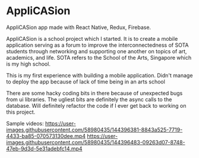 # AppliCASion
AppliCASion app made with React Native, Redux, Firebase.

AppliCASion is a school project which I started. It is to create a mobile application serving as a forum to improve the interconnectedness of SOTA students through networking and supporting one another on topics of art, academics, and life.
SOTA refers to the School of the Arts, Singapore which is my high school.

This is my first experience with building a mobile application. Didn't manage to deploy the app because of lack of time being in an arts school

There are some hacky coding bits in there because of unexpected bugs from ui libraries. The ugliest bits are definitely the async calls to the database. Will definitely refactor the code if I ever get back to working on this project.

Sample videos:
https://user-images.githubusercontent.com/58980435/144396381-8843a525-7719-4433-ba85-070573130dee.mp4
https://user-images.githubusercontent.com/58980435/144396483-09263d07-8748-47eb-9d3d-5e31adebfc14.mp4
